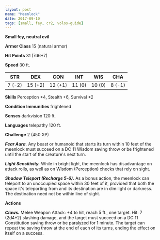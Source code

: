 ```yaml
---
layout: post
name: "Meenlock"
date: 2017-09-10
tags: [small, fey, cr2, volos-guide]
---
```


**Small fey, neutral evil**

**Armor Class** 15 (natural armor)

**Hit Points** 31 (7d6+7)

**Speed** 30 ft.

|   STR   |   DEX   |   CON   |   INT   |   WIS   |   CHA   |
|:-----:|:-----:|:-----:|:-----:|:-----:|:-----:|
| 7 (-2) | 15 (+2) | 12 (+1) | 11 (0) | 10 (0) | 8 (-1) |

**Skills** Perception +4, Stealth +6, Survival +2

**Condition Immunities** frightened

**Senses** darkvision 120 ft.

**Languages** telepathy 120 ft.

**Challenge** 2 (450 XP)

***Fear Aura.*** Any beast or humanoid that starts its turn within 10 feet of the meenlock must succeed on a DC 11 Wisdom saving throw or be frightened until the start of the creature's next turn.

***Light Sensitivity.*** While in bright light, the meenlock has disadvantage on attack rolls, as well as on Wisdom (Perception) checks that rely on sight.

***Shadow Teleport (Recharge 5-6).*** As a bonus action, the meenlock can teleport to an unoccupied space within 30 feet of it, provided that both the space it's teleporting from and its destination are in dim light or darkness. The destination need not be within line of sight.

**Actions**

***Claws.*** Melee Weapon Attack: +4 to hit, reach 5 ft., one target. Hit: 7 (2d4+2) slashing damage, and the target must succeed on a DC 11 Constitution saving throw or be paralyzed for 1 minute. The target can repeat the saving throw at the end of each of its turns, ending the effect on itself on a success.

